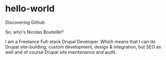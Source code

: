 # hello-world
Discovering Github

So, who's Nicolas Bouteille?

I am a Freelance Full-stack Drupal Developer. Which means that I can do Drupal site-building, custom development, design & integration, but SEO as well and of course Drupal site maintenance and audit.
